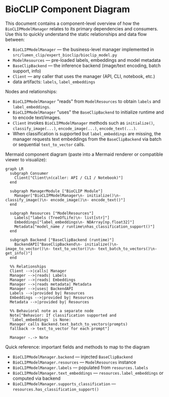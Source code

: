 # BioCLIP Component Diagram

This document contains a component-level overview of how the `BioCLIPModelManager` relates to its primary dependencies and consumers. Use this to quickly understand the static relationships and data flow between:

- `BioCLIPModelManager` — the business-level manager implemented in `src/lumen_clip/expert_bioclip/bioclip_model.py`
- `ModelResources` — pre-loaded labels, embeddings and model metadata
- `BaseClipBackend` — the inference backend (image/text encoding, batch support, info)
- `Client` — any caller that uses the manager (API, CLI, notebook, etc.)
- data artifacts: `labels`, `label_embeddings`

Nodes and relationships:
- `BioCLIPModelManager` "reads" from `ModelResources` to obtain `labels` and `label_embeddings`.
- `BioCLIPModelManager` "uses" the `BaseClipBackend` to initialize runtime and to encode text/images.
- `Client` invokes `BioCLIPModelManager` methods such as `initialize()`, `classify_image(...)`, `encode_image(...)`, `encode_text(...)`.
- When classification is supported but `label_embeddings` are missing, the manager requests text embeddings from the `BaseClipBackend` via batch or sequential `text_to_vector` calls.

Mermaid component diagram (paste into a Mermaid renderer or compatible viewer to visualize):

```mermaid
graph LR
  subgraph Consumer
    Client["Client\n(caller: API / CLI / Notebook)"]
  end

  subgraph ManagerModule ["BioCLIP Module"]
    Manager["BioCLIPModelManager\n- initialize()\n- classify_image()\n- encode_image()\n- encode_text()"]
  end

  subgraph Resources ["ModelResources"]
    Labels["labels (TreeOfLife)\n- list[str]"]
    Embeddings["label_embeddings\n- NDArray[np.float32]"]
    Metadata["model_name / runtime\nhas_classification_support()"]
  end

  subgraph Backend ["BaseClipBackend (runtime)"]
    BackendAPI["BaseClipBackend\n- initialize()\n- image_to_vector()\n- text_to_vector()\n- text_batch_to_vectors()\n- get_info()"]
  end

  %% Relationships
  Client -->|calls| Manager
  Manager -->|reads| Labels
  Manager -->|reads| Embeddings
  Manager -->|reads metadata| Metadata
  Manager -->|uses| BackendAPI
  Labels -->|provided by| Resources
  Embeddings -->|provided by| Resources
  Metadata -->|provided by| Resources

  %% Behavioral note as a separate node
  Note["Behavior: If classification supported and
  `label_embeddings` is None:
  Manager calls Backend.text_batch_to_vectors(prompts)
  fallback -> text_to_vector for each prompt"]
  
  Manager -.-> Note
```

Quick reference: important fields and methods to map to the diagram
- `BioCLIPModelManager.backend` — injected `BaseClipBackend`
- `BioCLIPModelManager.resources` — `ModelResources` instance
- `BioCLIPModelManager.labels` — populated from `resources.labels`
- `BioCLIPModelManager.text_embeddings` — `resources.label_embeddings` or computed via backend
- `BioCLIPModelManager.supports_classification` — `resources.has_classification_support()`
